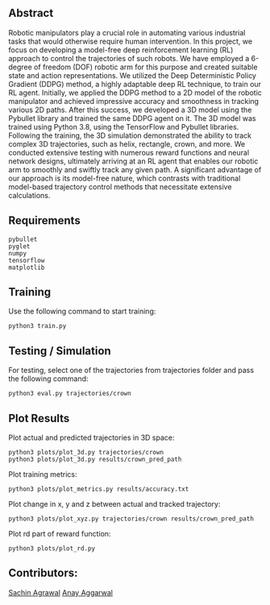 ## Abstract

Robotic manipulators play a crucial role in automating various industrial tasks that would otherwise require human intervention. In this project, we focus on developing a model-free deep reinforcement learning (RL) approach to control the trajectories of such robots. We have employed a 6-degree of freedom (DOF) robotic arm for this purpose and created suitable state and action representations. We utilized the Deep Deterministic Policy Gradient (DDPG) method, a highly adaptable deep RL technique, to train our RL agent. Initially, we applied the DDPG method to a 2D model of the robotic manipulator and achieved impressive accuracy and smoothness in tracking various 2D paths. After this success, we developed a 3D model using the Pybullet library and trained the same DDPG agent on it. The 3D model was trained using Python 3.8, using the TensorFlow and Pybullet libraries. Following the training, the 3D simulation demonstrated the ability to track complex 3D trajectories, such as helix, rectangle, crown, and more. We conducted extensive testing with numerous reward functions and neural network designs, ultimately arriving at an RL agent that enables our robotic arm to smoothly and swiftly track any given path. A significant advantage of our approach is its model-free nature, which contrasts with traditional model-based trajectory control methods that necessitate extensive calculations.

## Requirements

```
pybullet
pyglet
numpy
tensorflow
matplotlib
```

## Training

Use the following command to start training:
```
python3 train.py
```

## Testing / Simulation

For testing, select one of the trajectories from trajectories folder and pass the following command:
```
python3 eval.py trajectories/crown
```

## Plot Results

Plot actual and predicted trajectories in 3D space:

```
python3 plots/plot_3d.py trajectories/crown
python3 plots/plot_3d.py results/crown_pred_path
```

Plot training metrics:

```
python3 plots/plot_metrics.py results/accuracy.txt
```

Plot change in x, y and z between actual and tracked trajectory:

```
python3 plots/plot_xyz.py trajectories/crown results/crown_pred_path
```

Plot rd part of reward function:

```
python3 plots/plot_rd.py
```

## Contributors:

[Sachin Agrawal](https://github.com/sachin-ag)
[Anay Aggarwal](https://github.com/anay0302)
